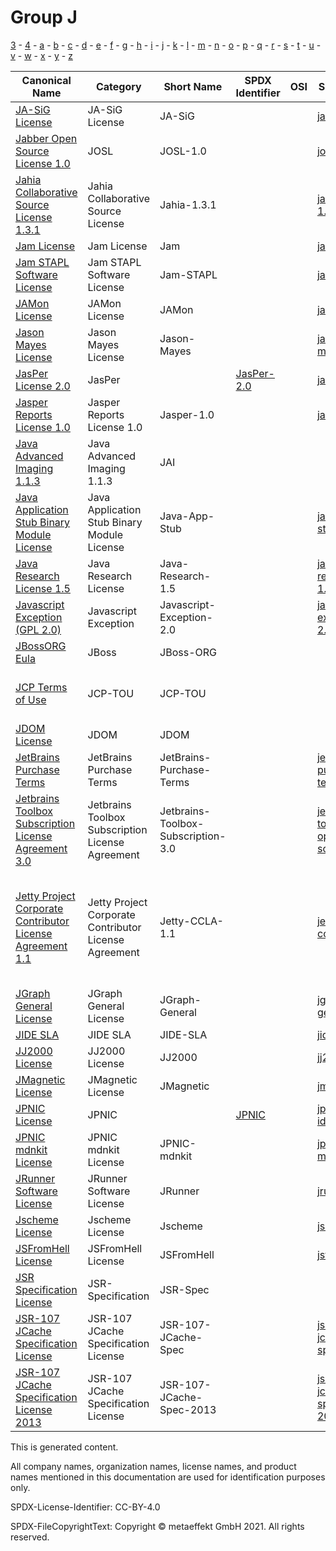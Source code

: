 # Group J

[3](../[3]/README.md) -
[4](../[4]/README.md) -
[a](../[a]/README.md) - 
[b](../[b]/README.md) - 
[c](../[c]/README.md) - 
[d](../[d]/README.md) - 
[e](../[e]/README.md) - 
[f](../[f]/README.md) - 
[g](../[g]/README.md) - 
[h](../[h]/README.md) - 
[i](../[i]/README.md) - 
[j](../[j]/README.md) - 
[k](../[k]/README.md) - 
[l](../[l]/README.md) - 
[m](../[m]/README.md) - 
[n](../[n]/README.md) - 
[o](../[o]/README.md) - 
[p](../[p]/README.md) - 
[q](../[q]/README.md) - 
[r](../[r]/README.md) - 
[s](../[s]/README.md) - 
[t](../[t]/README.md) - 
[u](../[u]/README.md) - 
[v](../[v]/README.md) - 
[w](../[w]/README.md) - 
[x](../[x]/README.md) - 
[y](../[y]/README.md) - 
[z](../[z]/README.md)

|Canonical Name|Category|Short Name|SPDX Identifier|OSI|ScanCode|Matched ScanCode|Type|
| --- | --- | --- | --- | --- | --- | --- | --- |
|[JA-SiG License]([ja]/JA-SiG-License.yaml)|JA-SiG License|JA-SiG| | | [ja-sig](https://github.com/nexB/scancode-toolkit/blob/develop/src/licensedcode/data/licenses/ja-sig.LICENSE) | [ja-sig](https://github.com/nexB/scancode-toolkit/blob/develop/src/licensedcode/data/licenses/ja-sig.LICENSE) |terms|
|[Jabber Open Source License 1.0]([ja]/Jabber-Open-Source-License-1.0.yaml)|JOSL|JOSL-1.0| | | [josl-1.0](https://github.com/nexB/scancode-toolkit/blob/develop/src/licensedcode/data/licenses/josl-1.0.LICENSE) | |terms|
|[Jahia Collaborative Source License 1.3.1]([ja]/Jahia-Collaborative-Source-License-1.3.1.yaml)|Jahia Collaborative Source License|Jahia-1.3.1| | | [jahia-1.3.1](https://github.com/nexB/scancode-toolkit/blob/develop/src/licensedcode/data/licenses/jahia-1.3.1.LICENSE) | [jahia-1.3.1](https://github.com/nexB/scancode-toolkit/blob/develop/src/licensedcode/data/licenses/jahia-1.3.1.LICENSE) |terms|
|[Jam License]([ja]/Jam-License.yaml)|Jam License|Jam| | | [jam](https://github.com/nexB/scancode-toolkit/blob/develop/src/licensedcode/data/licenses/jam.LICENSE) | [jam](https://github.com/nexB/scancode-toolkit/blob/develop/src/licensedcode/data/licenses/jam.LICENSE) |terms|
|[Jam STAPL Software License]([ja]/Jam-STAPL-Software-License.yaml)|Jam STAPL Software License|Jam-STAPL| | | [jam-stapl](https://github.com/nexB/scancode-toolkit/blob/develop/src/licensedcode/data/licenses/jam-stapl.LICENSE) | [jam-stapl](https://github.com/nexB/scancode-toolkit/blob/develop/src/licensedcode/data/licenses/jam-stapl.LICENSE) |terms|
|[JAMon License]([ja]/JAMon-License.yaml)|JAMon License|JAMon| | | [jamon](https://github.com/nexB/scancode-toolkit/blob/develop/src/licensedcode/data/licenses/jamon.LICENSE) | [jamon](https://github.com/nexB/scancode-toolkit/blob/develop/src/licensedcode/data/licenses/jamon.LICENSE) |terms|
|[Jason Mayes License]([ja]/Jason-Mayes-License.yaml)|Jason Mayes License|Jason-Mayes| | | [jason-mayes](https://github.com/nexB/scancode-toolkit/blob/develop/src/licensedcode/data/licenses/jason-mayes.LICENSE) | [jason-mayes](https://github.com/nexB/scancode-toolkit/blob/develop/src/licensedcode/data/licenses/jason-mayes.LICENSE) |terms|
|[JasPer License 2.0]([ja]/JasPer-License-2.0.yaml)|JasPer| |[JasPer-2.0](https://spdx.org/licenses/preview/JasPer-2.0.html)| | [jasper-2.0](https://github.com/nexB/scancode-toolkit/blob/develop/src/licensedcode/data/licenses/jasper-2.0.LICENSE) | [jasper-2.0](https://github.com/nexB/scancode-toolkit/blob/develop/src/licensedcode/data/licenses/jasper-2.0.LICENSE) |terms|
|[Jasper Reports License 1.0]([ja]/Jasper-Reports-License-1.0.yaml)|Jasper Reports License 1.0|Jasper-1.0| | | [jasper-1.0](https://github.com/nexB/scancode-toolkit/blob/develop/src/licensedcode/data/licenses/jasper-1.0.LICENSE) | |terms|
|[Java Advanced Imaging 1.1.3]([ja]/Java-Advanced-Imaging-1.1.3.yaml)|Java Advanced Imaging 1.1.3|JAI| | | | [sun-bcl-11-08](https://github.com/nexB/scancode-toolkit/blob/develop/src/licensedcode/data/licenses/sun-bcl-11-08.LICENSE) |terms|
|[Java Application Stub Binary Module License]([ja]/Java-Application-Stub-Binary-Module-License.yaml)|Java Application Stub Binary Module License|Java-App-Stub| | | [java-app-stub](https://github.com/nexB/scancode-toolkit/blob/develop/src/licensedcode/data/licenses/java-app-stub.LICENSE) | [java-app-stub](https://github.com/nexB/scancode-toolkit/blob/develop/src/licensedcode/data/licenses/java-app-stub.LICENSE) |terms|
|[Java Research License 1.5]([ja]/Java-Research-License-1.5.yaml)|Java Research License|Java-Research-1.5| | | [java-research-1.5](https://github.com/nexB/scancode-toolkit/blob/develop/src/licensedcode/data/licenses/java-research-1.5.LICENSE) | [java-research-1.5](https://github.com/nexB/scancode-toolkit/blob/develop/src/licensedcode/data/licenses/java-research-1.5.LICENSE) |terms|
|[Javascript Exception (GPL 2.0)]([ja]/Javascript-Exception-(GPL-2.0).yaml)|Javascript Exception|Javascript-Exception-2.0| | | [javascript-exception-2.0](https://github.com/nexB/scancode-toolkit/blob/develop/src/licensedcode/data/licenses/javascript-exception-2.0.LICENSE) | |terms|
|[JBossORG Eula]([jb]/JBossORG-Eula.yaml)|JBoss|JBoss-ORG| | | | |terms|
|[JCP Terms of Use]([jc]/JCP-Terms-of-Use.yaml)|JCP-TOU|JCP-TOU| | | | [public-domain-disclaimer](https://github.com/nexB/scancode-toolkit/blob/develop/src/licensedcode/data/licenses/public-domain-disclaimer.LICENSE), [unknown](https://github.com/nexB/scancode-toolkit/blob/develop/src/licensedcode/data/licenses/unknown.LICENSE) |terms|
|[JDOM License]([jd]/JDOM-License.yaml)|JDOM|JDOM| | | | [jdom](https://github.com/nexB/scancode-toolkit/blob/develop/src/licensedcode/data/licenses/jdom.LICENSE) |terms|
|[JetBrains Purchase Terms]([je]/JetBrains-Purchase-Terms.yaml)|JetBrains Purchase Terms|JetBrains-Purchase-Terms| | | [jetbrains-purchase-terms](https://github.com/nexB/scancode-toolkit/blob/develop/src/licensedcode/data/licenses/jetbrains-purchase-terms.LICENSE) | [jetbrains-purchase-terms](https://github.com/nexB/scancode-toolkit/blob/develop/src/licensedcode/data/licenses/jetbrains-purchase-terms.LICENSE) |terms|
|[Jetbrains Toolbox Subscription License Agreement 3.0]([je]/Jetbrains-Toolbox-Subscription-License-Agreement-3.0.yaml)|Jetbrains Toolbox Subscription License Agreement|Jetbrains-Toolbox-Subscription-3.0| | | [jetbrains-toolbox-open-source-3](https://github.com/nexB/scancode-toolkit/blob/develop/src/licensedcode/data/licenses/jetbrains-toolbox-open-source-3.LICENSE) | [jetbrains-toolbox-open-source-3](https://github.com/nexB/scancode-toolkit/blob/develop/src/licensedcode/data/licenses/jetbrains-toolbox-open-source-3.LICENSE) |terms|
|[Jetty Project Corporate Contributor License Agreement 1.1]([je]/Jetty-Project-Corporate-Contributor-License-Agreement-1.1.yaml)|Jetty Project Corporate Contributor License Agreement|Jetty-CCLA-1.1| | | [jetty-ccla-1.1](https://github.com/nexB/scancode-toolkit/blob/develop/src/licensedcode/data/licenses/jetty-ccla-1.1.LICENSE) | [apache-2.0](https://github.com/nexB/scancode-toolkit/blob/develop/src/licensedcode/data/licenses/apache-2.0.LICENSE), [freetype](https://github.com/nexB/scancode-toolkit/blob/develop/src/licensedcode/data/licenses/freetype.LICENSE), [freetype-patent](https://github.com/nexB/scancode-toolkit/blob/develop/src/licensedcode/data/licenses/freetype-patent.LICENSE), [generic-cla](https://github.com/nexB/scancode-toolkit/blob/develop/src/licensedcode/data/licenses/generic-cla.LICENSE), [unknown](https://github.com/nexB/scancode-toolkit/blob/develop/src/licensedcode/data/licenses/unknown.LICENSE), [warranty-disclaimer](https://github.com/nexB/scancode-toolkit/blob/develop/src/licensedcode/data/licenses/warranty-disclaimer.LICENSE) |terms|
|[JGraph General License]([jg]/JGraph-General-License.yaml)|JGraph General License|JGraph-General| | | [jgraph-general](https://github.com/nexB/scancode-toolkit/blob/develop/src/licensedcode/data/licenses/jgraph-general.LICENSE) | [jgraph-general](https://github.com/nexB/scancode-toolkit/blob/develop/src/licensedcode/data/licenses/jgraph-general.LICENSE) |terms|
|[JIDE SLA]([ji]/JIDE-SLA.yaml)|JIDE SLA|JIDE-SLA| | | [jide-sla](https://github.com/nexB/scancode-toolkit/blob/develop/src/licensedcode/data/licenses/jide-sla.LICENSE) | [jide-sla](https://github.com/nexB/scancode-toolkit/blob/develop/src/licensedcode/data/licenses/jide-sla.LICENSE) |terms|
|[JJ2000 License]([jj]/JJ2000-License.yaml)|JJ2000 License|JJ2000| | | [jj2000](https://github.com/nexB/scancode-toolkit/blob/develop/src/licensedcode/data/licenses/jj2000.LICENSE) | [jj2000](https://github.com/nexB/scancode-toolkit/blob/develop/src/licensedcode/data/licenses/jj2000.LICENSE) |terms|
|[JMagnetic License]([jm]/JMagnetic-License.yaml)|JMagnetic License|JMagnetic| | | [jmagnetic](https://github.com/nexB/scancode-toolkit/blob/develop/src/licensedcode/data/licenses/jmagnetic.LICENSE) | [jmagnetic](https://github.com/nexB/scancode-toolkit/blob/develop/src/licensedcode/data/licenses/jmagnetic.LICENSE) |terms|
|[JPNIC License]([jp]/JPNIC-License.yaml)|JPNIC| |[JPNIC](https://spdx.org/licenses/preview/JPNIC.html)| | [jpnic-idnkit](https://github.com/nexB/scancode-toolkit/blob/develop/src/licensedcode/data/licenses/jpnic-idnkit.LICENSE) | [jpnic-idnkit](https://github.com/nexB/scancode-toolkit/blob/develop/src/licensedcode/data/licenses/jpnic-idnkit.LICENSE) |terms|
|[JPNIC mdnkit License]([jp]/JPNIC-mdnkit-License.yaml)|JPNIC mdnkit License|JPNIC-mdnkit| | | [jpnic-mdnkit](https://github.com/nexB/scancode-toolkit/blob/develop/src/licensedcode/data/licenses/jpnic-mdnkit.LICENSE) | |terms|
|[JRunner Software License]([jr]/JRunner-Software-License.yaml)|JRunner Software License|JRunner| | | [jrunner](https://github.com/nexB/scancode-toolkit/blob/develop/src/licensedcode/data/licenses/jrunner.LICENSE) | [jrunner](https://github.com/nexB/scancode-toolkit/blob/develop/src/licensedcode/data/licenses/jrunner.LICENSE) |terms|
|[Jscheme License]([js]/Jscheme-License.yaml)|Jscheme License|Jscheme| | | [jscheme](https://github.com/nexB/scancode-toolkit/blob/develop/src/licensedcode/data/licenses/jscheme.LICENSE) | [jscheme](https://github.com/nexB/scancode-toolkit/blob/develop/src/licensedcode/data/licenses/jscheme.LICENSE) |terms|
|[JSFromHell License]([js]/JSFromHell-License.yaml)|JSFromHell License|JSFromHell| | | [jsfromhell](https://github.com/nexB/scancode-toolkit/blob/develop/src/licensedcode/data/licenses/jsfromhell.LICENSE) | [jsfromhell](https://github.com/nexB/scancode-toolkit/blob/develop/src/licensedcode/data/licenses/jsfromhell.LICENSE) |terms|
|[JSR Specification License]([js]/JSR-Specification-License.yaml)|JSR-Specification|JSR-Spec| | | | [sun-jsr-spec-04-2006](https://github.com/nexB/scancode-toolkit/blob/develop/src/licensedcode/data/licenses/sun-jsr-spec-04-2006.LICENSE) |terms|
|[JSR-107 JCache Specification License]([js]/JSR-107-JCache-Specification-License.yaml)|JSR-107 JCache Specification License|JSR-107-JCache-Spec| | | [jsr-107-jcache-spec](https://github.com/nexB/scancode-toolkit/blob/develop/src/licensedcode/data/licenses/jsr-107-jcache-spec.LICENSE) | [jsr-107-jcache-spec](https://github.com/nexB/scancode-toolkit/blob/develop/src/licensedcode/data/licenses/jsr-107-jcache-spec.LICENSE) |terms|
|[JSR-107 JCache Specification License 2013]([js]/JSR-107-JCache-Specification-License-2013.yaml)|JSR-107 JCache Specification License|JSR-107-JCache-Spec-2013| | | [jsr-107-jcache-spec-2013](https://github.com/nexB/scancode-toolkit/blob/develop/src/licensedcode/data/licenses/jsr-107-jcache-spec-2013.LICENSE) | [proprietary-license](https://github.com/nexB/scancode-toolkit/blob/develop/src/licensedcode/data/licenses/proprietary-license.LICENSE), [sun-sdk-spec-1.1](https://github.com/nexB/scancode-toolkit/blob/develop/src/licensedcode/data/licenses/sun-sdk-spec-1.1.LICENSE), [unknown](https://github.com/nexB/scancode-toolkit/blob/develop/src/licensedcode/data/licenses/unknown.LICENSE) |terms|

This is generated content.

All company names, organization names, license names, and product names mentioned in this documentation are used for identification purposes only.

SPDX-License-Identifier: CC-BY-4.0

SPDX-FileCopyrightText: Copyright © metaeffekt GmbH 2021. All rights reserved.
